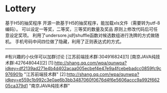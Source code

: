 # Lottery
基于H5的抽奖程序
开源一款基于H5的抽奖程序，能加载xls文件（需要转为utf-8编码）。
可以设定一等奖，二等奖，三等奖的数量及奖品
原则上修改代码后可任意设定奖项。
利用了undersore.js的shuffle函数对候选数组进行洗牌的方式做随机。
手机号码中间四位做了隐藏，利用了正则表达式的方式。
***
#有兴趣的小伙伴可以加群讨论
[江苏前端技术群:304916824][1]
[南京JAVA纯技术群:427648044][2]
[1]:http://shang.qq.com/wpa/qunwpa?idkey=df2139ad271e4b4d402acaa005ecbef4e47e9a4fcebebadcc0859fc9c976901b "江苏前端技术群"
[2]:http://shang.qq.com/wpa/qunwpa?idkey=e559c1b992c3e0ae6b3bb3487060f0676d4f6e5606accc9a992f66205ca379d1 "南京JAVA纯技术群"
